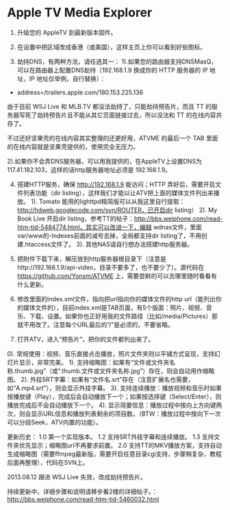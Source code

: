 Apple TV Media Explorer
=====


1. 升级您的 AppleTV 到最新版本固件。

2. 在设置中把区域改成香港（或美国），这样主页上你可以看到好些图标。

3. 劫持DNS，有两种方法，请任选其一：
1).如果您的路由器支持DNSMasQ，可以在路由器上配置DNS劫持（192.168.1.9 换成你的 HTTP 服务器的 IP 地址，IP 地址仅举例，自行替换）：

* address=/trailers.apple.com/180.153.225.136

由于目前 WSJ Live 和 MLB.TV 都没法劫持了，只能劫持预告片，而且 TT 的服务器写死了劫持预告片且不能从其它页面链接过去，所以没法和 TT 的在线内容共存了。

不过还好坚果壳的在线内容其实整理的还更好用，ATVME 的最后一个 TAB 里面的在线内容就是坚果壳提供的，使用完全无压力。

2).如果你不会弄DNS服务器，可以用我提供的，在AppleTV上设置DNS为117.41.182.103，这样的话http服务器地址必须是 192.168.1.9。

4. 搭建HTTP服务，确保 http://192.168.1.9 能访问；HTTP 弄好后，需要开启文件列表功能（dir listing），这样我们才能以让ATV把上面的媒体文件列出来播放。
1). Tomato 能用的lighttpd精简版可以从我这里自行提取：http://hdweb.googlecode.com/svn/ROUTER，已开启dir listing）
2). My Book Live 开启dir listing，参考TT的帖子：http://bbs.weiphone.com/read-htm-tid-5484774.html，其实可以改进一下，编辑 wdnas文件，里面var/www的-Indexes前面的减号去掉，全局都支持dir listing了，不用创建.htaccess文件了。
3). 其他NAS请自行想办法搭建http服务器。

5. 把附件下载下来，解压放到http服务器根目录下（注意是http://192.168.1.9/api-video，目录不要多了，也不要少了）。源代码在 https://github.com/Yonsm/ATVME 上，需要尝鲜的可以去哪里随时看看有什么更新。

6. 修改里面的index.xml文件，指向把url指向你的媒体文件的http url（能列出你的媒体文件的），目前index.xml是TAB页面，有5个版面：照片、视频、音乐、下载、设置。如果你也正好用我的文件路径（比如/media/Pictures）那就不用改了。注意每个URL最后的“/”是必须的，不要省略。

7. 打开ATV，进入“预告片”，把你的文件都列出来了。

0). 常规使用：视频、音乐直接点击播放，照片文件夹则以平铺方式呈现，支持幻灯片显示，非常完美。
1). 支持缩略图：如果有“文件或文件夹名称.thumb.jpg”（或“.thumb.文件或文件夹名称.jpg”）存在，则会自动用作缩略图。
2). 外挂SRT字幕：如果有“文件名.srt”存在（注意扩展名也需要，如“A.mp4.srt”），则会显示外挂字幕。
3). 支持连续播放：播放视频和音乐时如果按播放键（Play），完成后会自动播放下一个；如果按选择键（Select/Enter），则播放完成后不会自动播放下一个。
4). 显示简要信息：播放过程中按向上方向键两次，则会显示URL信息和播放列表剩余的项目数。（BTW：播放过程中按向下一次可以分段Seek，ATV内置的功能）。


更新历史：
  1.0  第一个实现版本。
  1.2  支持SRT外挂字幕和连续播放。
  1.3  支持文件夹优先显示；缩略图url不再要求前置。
  2.0 支持TT的MKV播放方案，支持自动生成缩略图（需要ffmpeg最新版，需要开启任意目录cgi支持，步骤稍复杂，教程后面再整理），代码在SVN上。

2013.08.12 跟进 WSJ Live 失效，改成劫持预告片。

持续更新中，详细步骤和说明请移步看2楼的详细帖子。：http://bbs.weiphone.com/read-htm-tid-5460032.html
